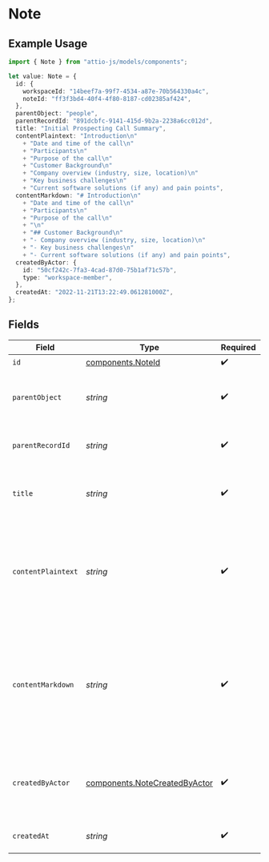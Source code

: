 # Note

## Example Usage

```typescript
import { Note } from "attio-js/models/components";

let value: Note = {
  id: {
    workspaceId: "14beef7a-99f7-4534-a87e-70b564330a4c",
    noteId: "ff3f3bd4-40f4-4f80-8187-cd02385af424",
  },
  parentObject: "people",
  parentRecordId: "891dcbfc-9141-415d-9b2a-2238a6cc012d",
  title: "Initial Prospecting Call Summary",
  contentPlaintext: "Introduction\n"
    + "Date and time of the call\n"
    + "Participants\n"
    + "Purpose of the call\n"
    + "Customer Background\n"
    + "Company overview (industry, size, location)\n"
    + "Key business challenges\n"
    + "Current software solutions (if any) and pain points",
  contentMarkdown: "# Introduction\n"
    + "Date and time of the call\n"
    + "Participants\n"
    + "Purpose of the call\n"
    + "\n"
    + "## Customer Background\n"
    + "- Company overview (industry, size, location)\n"
    + "- Key business challenges\n"
    + "- Current software solutions (if any) and pain points",
  createdByActor: {
    id: "50cf242c-7fa3-4cad-87d0-75b1af71c57b",
    type: "workspace-member",
  },
  createdAt: "2022-11-21T13:22:49.061281000Z",
};
```

## Fields

| Field                                                                                                                                                                                                                           | Type                                                                                                                                                                                                                            | Required                                                                                                                                                                                                                        | Description                                                                                                                                                                                                                     | Example                                                                                                                                                                                                                         |
| ------------------------------------------------------------------------------------------------------------------------------------------------------------------------------------------------------------------------------- | ------------------------------------------------------------------------------------------------------------------------------------------------------------------------------------------------------------------------------- | ------------------------------------------------------------------------------------------------------------------------------------------------------------------------------------------------------------------------------- | ------------------------------------------------------------------------------------------------------------------------------------------------------------------------------------------------------------------------------- | ------------------------------------------------------------------------------------------------------------------------------------------------------------------------------------------------------------------------------- |
| `id`                                                                                                                                                                                                                            | [components.NoteId](../../models/components/noteid.md)                                                                                                                                                                          | :heavy_check_mark:                                                                                                                                                                                                              | N/A                                                                                                                                                                                                                             |                                                                                                                                                                                                                                 |
| `parentObject`                                                                                                                                                                                                                  | *string*                                                                                                                                                                                                                        | :heavy_check_mark:                                                                                                                                                                                                              | The slug or ID of the parent object the note belongs to.                                                                                                                                                                        | people                                                                                                                                                                                                                          |
| `parentRecordId`                                                                                                                                                                                                                | *string*                                                                                                                                                                                                                        | :heavy_check_mark:                                                                                                                                                                                                              | The ID of the parent record the note belongs to.                                                                                                                                                                                | 891dcbfc-9141-415d-9b2a-2238a6cc012d                                                                                                                                                                                            |
| `title`                                                                                                                                                                                                                         | *string*                                                                                                                                                                                                                        | :heavy_check_mark:                                                                                                                                                                                                              | The note title. The title is plaintext only and has no formatting.                                                                                                                                                              | Initial Prospecting Call Summary                                                                                                                                                                                                |
| `contentPlaintext`                                                                                                                                                                                                              | *string*                                                                                                                                                                                                                        | :heavy_check_mark:                                                                                                                                                                                                              | The plaintext representation of the note content. The line feed character `\n` represents new lines within the note content.                                                                                                    | Introduction<br/>Date and time of the call<br/>Participants<br/>Purpose of the call<br/>Customer Background<br/>Company overview (industry, size, location)<br/>Key business challenges<br/>Current software solutions (if any) and pain points |
| `contentMarkdown`                                                                                                                                                                                                               | *string*                                                                                                                                                                                                                        | :heavy_check_mark:                                                                                                                                                                                                              | The markdown representation of the note content with formatting applied based on block types and styles.                                                                                                                        | # Introduction<br/>Date and time of the call<br/>Participants<br/>Purpose of the call<br/><br/>## Customer Background<br/>- Company overview (industry, size, location)<br/>- Key business challenges<br/>- Current software solutions (if any) and pain points |
| `createdByActor`                                                                                                                                                                                                                | [components.NoteCreatedByActor](../../models/components/notecreatedbyactor.md)                                                                                                                                                  | :heavy_check_mark:                                                                                                                                                                                                              | The actor that created this note.                                                                                                                                                                                               | {<br/>"type": "workspace-member",<br/>"id": "50cf242c-7fa3-4cad-87d0-75b1af71c57b"<br/>}                                                                                                                                        |
| `createdAt`                                                                                                                                                                                                                     | *string*                                                                                                                                                                                                                        | :heavy_check_mark:                                                                                                                                                                                                              | When the note was created.                                                                                                                                                                                                      | 2022-11-21T13:22:49.061281000Z                                                                                                                                                                                                  |